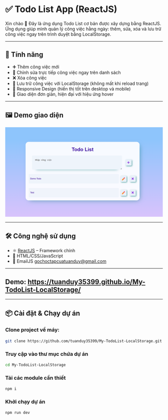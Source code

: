 # ✅ Todo List App (ReactJS)

Xin chào 👋 Đây là ứng dụng Todo List cơ bản được xây dựng bằng ReactJS.
Ứng dụng giúp mình quản lý công việc hằng ngày: thêm, sửa, xóa và lưu trữ công việc ngay trên trình duyệt bằng LocalStorage.

---

## 🚀 Tính năng

- ➕ Thêm công việc mới
- 📝 Chỉnh sửa trực tiếp công việc ngay trên danh sách
- ❌ Xóa công việc
- 💾 Lưu trữ công việc với LocalStorage (không mất khi reload trang)
- 📱 Responsive Design (hiển thị tốt trên desktop và mobile)
- 🎨 Giao diện đơn giản, hiện đại với hiệu ứng hover
---

## 🖼️ Demo giao diện

![Ảnh demo](./public/demo.png)

---

## 🛠️ Công nghệ sử dụng

- ⚛️ [ReactJS](https://react.dev/) – Framework chính
- 🎨 HTML/CSS/JavaScript
- 📧 EmailJS gochoctapcuatuanduy@gmail.com

---
## Demo: https://tuanduy35399.github.io/My-TodoList-LocalStorage/
---

## 📦 Cài đặt & Chạy dự án

### Clone project về máy:

```bash
git clone https://github.com/tuanduy35399/My-TodoList-LocalStorage.git
```

### Truy cập vào thư mục chứa dự án
```bash
cd My-TodoList-LocalStorage
```

### Tải các module cần thiết
```bash
npm i
```

### Khởi chạy dự án
```bash
npm run dev
```
